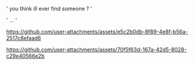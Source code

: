 
' you think ill ever find someone ? '

' ... ' 



https://github.com/user-attachments/assets/e5c2b0db-8f89-4e8f-b56a-2517c8efaad6




https://github.com/user-attachments/assets/70f5f63d-167a-42d5-8028-c29e40566e2b



